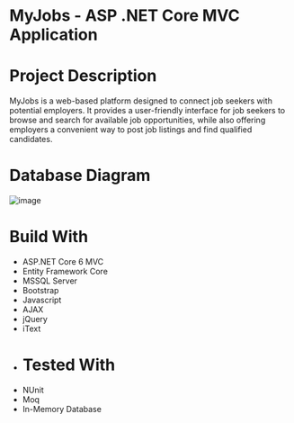# MyJobs - ASP .NET Core MVC Application
# Project Description
 MyJobs is a web-based platform designed to connect job seekers with potential employers. It provides a user-friendly interface for job seekers to browse and search for available job opportunities, while also offering employers a convenient way to post job listings and find qualified candidates. 
# Database Diagram
![image](https://github.com/Hopki23/MyJobs/assets/95144139/1ff6f00d-6012-4de8-bc1d-14d753ec726f)
# Build With
* ASP.NET Core 6 MVC
* Entity Framework Core
* MSSQL Server
* Bootstrap
* Javascript
* AJAX
* jQuery
* iText
* # Tested With
* NUnit
* Moq
* In-Memory Database
